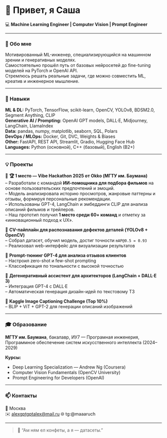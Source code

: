 # 👋 Привет, я Саша

💻 **Machine Learning Engineer | Computer Vision | Prompt Engineer**

---

### 🧠 Обо мне
Мотивированный ML-инженер, специализирующийся на машинном зрении и генеративных моделях.  
Самостоятельно прошёл путь от базовых нейросетей до fine-tuning моделей на PyTorch и OpenAI API.  
Стремлюсь решать реальные задачи, где можно совместить ML, креатив и инженерное мышление.

---

### 🚀 Навыки
**ML & DL:** PyTorch, TensorFlow, scikit-learn, OpenCV, YOLOv8, BDSM2.0, Segment Anything, CLIP  
**Generative AI / Prompting:** OpenAI GPT models, DALL·E, Midjourney, LangChain, LlamaIndex  
**Data:** pandas, numpy, matplotlib, seaborn, SQL, Polars  
**DevOps / MLOps:** Docker, Git, DVC, Weights & Biases  
**Other:** FastAPI, REST API, Streamlit, Gradio, Hugging Face Hub  
**Languages:** Python (основной), C++ (базовый), English (B2+)

---

### 💡 Проекты
🔹 **🏆 1 место — Vibe Hackathon 2025 от Okko (МГТУ им. Баумана)**  
– Разработали с командой **ИИ-помощника для подбора фильмов** на основе пользовательских предпочтений и эмоций.  
– Модель анализировала историю просмотров, жанровые паттерны и отзывы, формируя персональные рекомендации.  
– Использованы GPT-4, LangChain и эмбеддинги CLIP для анализа описаний фильмов и трейлеров.  
– Наш прототип получил **1 место среди 60+ команд** и отметку за «инновационный подход к UX».

🔹 **CV-пайплайн для распознавания дефектов деталей (YOLOv8 + OpenCV)**  
– Собрал датасет, обучил модель, достиг точности `mAP@0.5 = 0.93`  
– Реализовал web-интерфейс для визуализации результатов  

🔹 **Prompt-тюнинг GPT-4 для анализа отзывов клиентов**  
– Настроил zero-shot и few-shot prompting  
– Классификация по тональности с высокой точностью  

🔹 **Дегенеративный ассистент для архитекторов (LangChain + DALL·E 3)**  
– Интеграция GPT-4 с DALL·E  
– Автоматическая генерация дизайн-идей по текстовому ТЗ  

🔹 **Kaggle Image Captioning Challenge (Top 10%)**  
– BLIP + ViT + GPT-2 для генерации описаний изображений  

---

### 🎓 Образование
**МГТУ им. Баумана**, бакалавр, ИУ7 — Програмная инженерия, Программное обеспечение систем искусственного интеллекта  (2024–2029)  

**Курсы:**  
- Deep Learning Specialization — Andrew Ng (Coursera)  
- Computer Vision Fundamentals (OpenCV University)  
- Prompt Engineering for Developers (OpenAI)  

---

### 📫 Контакты
📍 Москва  
✉️ alexgptgptalex@mail.ru
🌐 tg:@maaaruch

---

> 💬 “Ам ням ел конфеты, а я — датасеты.”

